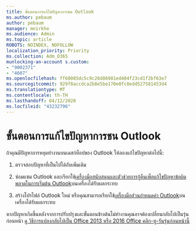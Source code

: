 ```yaml
---
title: ขั้นตอนการแก้ไขปัญหาการชน Outlook
ms.author: pebaum
author: pebaum
manager: mnirkhe
ms.audience: Admin
ms.topic: article
ROBOTS: NOINDEX, NOFOLLOW
localization_priority: Priority
ms.collection: Adm_O365
munlocking-an-account s.custom:
- "9002371"
- "4607"
ms.openlocfilehash: ff68085dc5c9c26d86981ed404f23cd1f2bf63e7
ms.sourcegitcommit: 929f8accdca2b8e5be170e0fc8edd527581453d4
ms.translationtype: MT
ms.contentlocale: th-TH
ms.lasthandoff: 04/12/2020
ms.locfileid: "43232796"
---
```

# <a name="outlook-crash-troubleshooting-steps"></a>ขั้นตอนการแก้ไขปัญหาการชน Outlook

ถ้าคุณมีปัญหาการหยุดทํางานบนเดสก์ท็อปของ Outlook ให้ลองแก้ไขปัญหาต่อไปนี้:

1. ตรวจสอบปัญหาที่เป็นไปได้กับเพิ่มเติม

2. ซ่อมแซม Outlook และเรียกใช้[เครื่องมือสนับสนุนและตัวช่วยการกู้คืนเพื่อแก้ไขปัญหาข้อผิดพลาดในการเริ่มต้น Outlook](https://aka.ms/SaRA-OutlookWontStart)บนเครื่องได้รับผลกระทบ

3. สร้างโปรไฟล์ Outlook ใหม่ หรือคุณสามารถเรียกใช้[เครื่องมือส่วนกําหนดค่า Outlook](https://aka.ms/SaRA-OutlookSetupProfile)บนเครื่องได้รับผลกระทบ

หากปัญหาเกิดขึ้นหลังจากการปรับปรุงและขั้นตอนข้างต้นไม่ทํางานคุณอาจต้องเปลี่ยนกลับไปเป็นรุ่นก่อนหน้า [ดู วิธีการแปลงกลับไปเป็น Office 2013 หรือ 2016 Office คลิก-ทู-รันรุ่นก่อนหน้านี้](https://support.microsoft.com/help/2770432)
